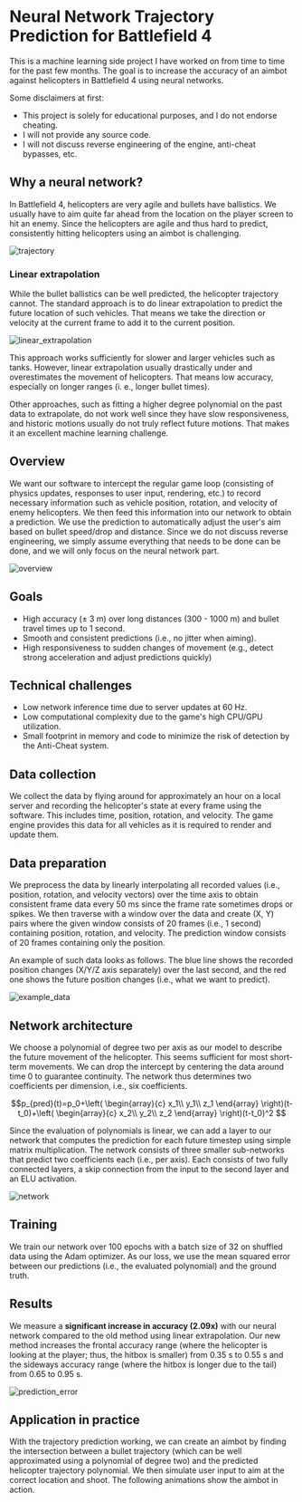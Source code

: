 # Neural Network Trajectory Prediction for Battlefield 4
This is a machine learning side project I have worked on from time to time for the past few months. The goal is to increase the accuracy of an aimbot against helicopters in Battlefield 4 using neural networks. 

Some disclaimers at first:
- This project is solely for educational purposes, and I do not endorse cheating.
- I will not provide any source code.
- I will not discuss reverse engineering of the engine, anti-cheat bypasses, etc.

## Why a neural network?

In Battlefield 4, helicopters are very agile and bullets have ballistics. We usually have to aim quite far ahead from the location on the player screen to hit an enemy. Since the helicopters are agile and thus hard to predict, consistently hitting helicopters using an aimbot is challenging.

![trajectory](https://user-images.githubusercontent.com/79590619/173610035-ddc35520-0058-4c15-a5ff-2a83794ec95c.png)

### Linear extrapolation

While the bullet ballistics can be well predicted, the helicopter trajectory cannot. The standard approach is to do linear extrapolation to predict the future location of such vehicles. That means we take the direction or velocity at the current frame to add it to the current position.

![linear_extrapolation](https://user-images.githubusercontent.com/79590619/173618459-82ad9475-f0f7-49c4-ab80-71c232e91c5b.png)

This approach works sufficiently for slower and larger vehicles such as tanks. However, linear extrapolation usually drastically under and overestimates the movement of helicopters. That means low accuracy, especially on longer ranges (i. e., longer bullet times).

Other approaches, such as fitting a higher degree polynomial on the past data to extrapolate, do not work well since they have slow responsiveness, and historic motions usually do not truly reflect future motions. That makes it an excellent machine learning challenge.

## Overview

We want our software to intercept the regular game loop (consisting of physics updates, responses to user input, rendering, etc.) to record necessary information such as vehicle position, rotation, and velocity of enemy helicopters. We then feed this information into our network to obtain a prediction. We use the prediction to automatically adjust the user's aim based on bullet speed/drop and distance. Since we do not discuss reverse engineering, we simply assume everything that needs to be done can be done, and we will only focus on the neural network part.

![overview](https://user-images.githubusercontent.com/79590619/173553307-e212fe6d-dd82-415e-a120-e70a2e524bb3.png)

## Goals
- High accuracy (± 3 m) over long distances (300 - 1000 m) and bullet travel times up to 1 second.
- Smooth and consistent predictions (i.e., no jitter when aiming).
- High responsiveness to sudden changes of movement (e.g., detect strong acceleration and adjust predictions quickly)

## Technical challenges
- Low network inference time due to server updates at 60 Hz.
- Low computational complexity due to the game's high CPU/GPU utilization.
- Small footprint in memory and code to minimize the risk of detection by the Anti-Cheat system.

## Data collection
We collect the data by flying around for approximately an hour on a local server and recording the helicopter's state at every frame using the software. This includes time, position, rotation, and velocity. The game engine provides this data for all vehicles as it is required to render and update them.

## Data preparation
We preprocess the data by linearly interpolating all recorded values (i.e., position, rotation, and velocity vectors) over the time axis to obtain consistent frame data every 50 ms since the frame rate sometimes drops or spikes. We then traverse with a window over the data and create (X, Y) pairs where the given window consists of 20 frames (i.e., 1 second) containing position, rotation, and velocity. The prediction window consists of 20 frames containing only the position.

An example of such data looks as follows. The blue line shows the recorded position changes (X/Y/Z axis separately) over the last second, and the red one shows the future position changes (i.e., what we want to predict).

![example_data](https://user-images.githubusercontent.com/79590619/173551848-34deb616-4198-4816-8772-2bd2124ff18d.png)

## Network architecture

We choose a polynomial of degree two per axis as our model to describe the future movement of the helicopter. This seems sufficient for most short-term movements. We can drop the intercept by centering the data around time 0 to guarantee continuity. The network thus determines two coefficients per dimension, i.e., six coefficients.

$$p_{pred}(t)=p_0+\left(
\begin{array}{c}
x_1\\
y_1\\
z_1
\end{array}
\right)(t-t_0)+\left(
\begin{array}{c}
x_2\\
y_2\\
z_2
\end{array}
\right)(t-t_0)^2
$$

Since the evaluation of polynomials is linear, we can add a layer to our network that computes the prediction for each future timestep using simple matrix multiplication. The network consists of three smaller sub-networks that predict two coefficients each (i.e., per axis). Each consists of two fully connected layers, a skip connection from the input to the second layer and an ELU activation.

![network](https://user-images.githubusercontent.com/79590619/173553347-a812efc5-1f65-4b7e-9667-04958d857d87.png)

## Training

We train our network over 100 epochs with a batch size of 32 on shuffled data using the Adam optimizer. As our loss, we use the mean squared error between our predictions (i.e., the evaluated polynomial) and the ground truth.

## Results

We measure a **significant increase in accuracy (2.09x)** with our neural network compared to the old method using linear extrapolation. Our new method increases the frontal accuracy range (where the helicopter is looking at the player; thus, the hitbox is smaller) from 0.35 s to 0.55 s and the sideways accuracy range (where the hitbox is longer due to the tail) from 0.65 to 0.95 s.

![prediction_error](https://user-images.githubusercontent.com/79590619/173598826-9e08ea87-1fbc-4b1f-83ec-b95414e94dba.png)

## Application in practice

With the trajectory prediction working, we can create an aimbot by finding the intersection between a bullet trajectory (which can be well approximated using a polynomial of degree two) and the predicted helicopter trajectory polynomial. We then simulate user input to aim at the correct location and shoot. The following animations show the aimbot in action.
